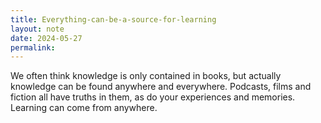 ```yaml
---
title: Everything-can-be-a-source-for-learning
layout: note
date: 2024-05-27
permalink:
---
```


We often think knowledge is only contained in books, but actually knowledge can be found anywhere and everywhere. Podcasts, films and fiction all have truths in them, as do your experiences and memories. Learning can come from anywhere.

